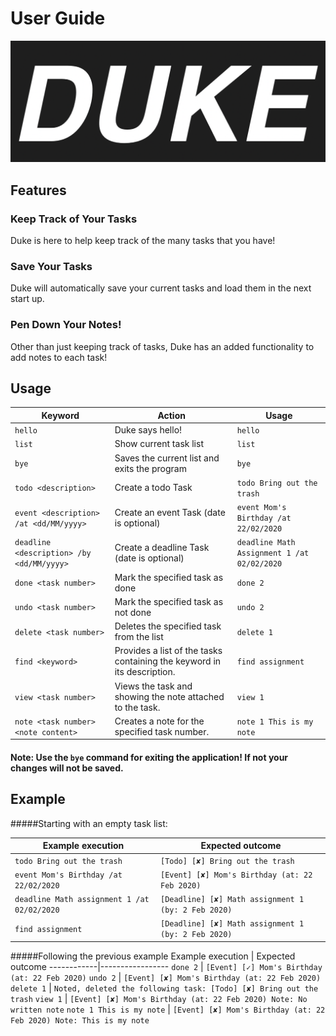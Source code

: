 # User Guide

![Duke Logo](./DukeImage.png)

## Features 

### Keep Track of Your Tasks
Duke is here to help keep track of the many tasks that you have!

### Save Your Tasks
Duke will automatically save your current tasks and load them in the next start up.

### Pen Down Your Notes!
Other than just keeping track of tasks, Duke has an added functionality to add notes to each task!

## Usage

Keyword | Action | Usage
--------|--------|-------
`hello` | Duke says hello!| `hello`
`list` | Show current task list | `list`
`bye` | Saves the current list and exits the program | `bye`
`todo <description>` | Create a todo Task | `todo Bring out the trash`
`event <description> /at <dd/MM/yyyy>` | Create an event Task (date is optional) | `event Mom's Birthday /at 22/02/2020`
`deadline <description> /by <dd/MM/yyyy>` | Create a deadline Task (date is optional) | `deadline Math Assignment 1 /at 02/02/2020`
`done <task number>` | Mark the specified task as done | `done 2`
`undo <task number>` | Mark the specified task as not done | `undo 2`
`delete <task number>` | Deletes the specified task from the list | `delete 1`
`find <keyword>` | Provides a list of the tasks containing the keyword in its description. | `find assignment`
`view <task number>` | Views the task and showing the note attached to the task. | `view 1`
`note <task number> <note content>` | Creates a note for the specified task number. | `note 1 This is my note`

#### Note: Use the `bye` command for exiting the application! If not your changes will not be saved.
## Example 

#####Starting with an empty task list:

Example execution | Expected outcome
------------|-----------------
`todo Bring out the trash` | `[Todo] [✘] Bring out the trash`
`event Mom's Birthday /at 22/02/2020` | `[Event] [✘] Mom's Birthday (at: 22 Feb 2020)`
`deadline Math assignment 1 /at 02/02/2020` | `[Deadline] [✘] Math assignment 1 (by: 2 Feb 2020)`
`find assignment` | `[Deadline] [✘] Math assignment 1 (by: 2 Feb 2020)`

#####Following the previous example
Example execution | Expected outcome
------------|-----------------
`done 2` | `[Event] [✓] Mom's Birthday (at: 22 Feb 2020)`
`undo 2` | `[Event] [✘] Mom's Birthday (at: 22 Feb 2020)`
`delete 1` | `Noted, deleted the following task: [Todo] [✘] Bring out the trash`
`view 1` | `[Event] [✘] Mom's Birthday (at: 22 Feb 2020) Note: No written note`
`note 1 This is my note` | `[Event] [✘] Mom's Birthday (at: 22 Feb 2020) Note: This is my note`

